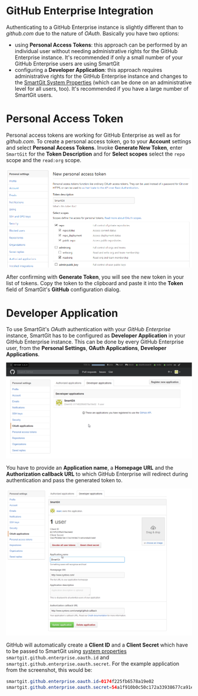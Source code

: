 # GitHub Enterprise Integration

Authenticating to a GitHub Enterprise instance is slightly different
than to *github.com* due to the nature of *OAuth*. Basically you have
two options:

-   using **Personal Access Tokens**: this approach can be performed by
    an individual user without needing administrative rights for the
    GitHub Enterprise instance. It's recommended if only a small number
    of your GitHub Enterprise users are using SmartGit
-   configuring a **Developer Application**: this approach requires
    administrative rights for the GitHub Enterprise instance and changes
    to the [SmartGit System Properties](System-Properties.md) (which can be
    done on an administrative level for all users, too). It's
    recommended if you have a large number of SmartGit users.

# Personal Access Token

Personal access tokens are working for GitHub Enterprise as well as
for *github.com*. To create a personal access token, go to
your **Account** settings and select **Personal Access Tokens**.
Invoke **Generate New Token**, enter `SmartGit` for the **Token
Description** and for **Select scopes** select the `repo` scope and
the `read:org` scope.

![](attachments/53215448/53215449.png)

 

After confirming with **Generate Token**, you will see the new token in
your list of tokens. Copy the token to the clipboard and paste it into
the **Token** field of SmartGit's **GitHub** configuration dialog.

# Developer Application

To use SmartGit's *OAuth* authentication with your *GitHub Enterprise*
instance, SmartGit has to be configured as **Developer Application** in
your GitHub Enterprise instance. This can be done by every GitHub
Enterprise user, from the **Personal Settings**, **OAuth Applications**,
**Developer Applications**.

![](attachments/53215448/53215453.png)

You have to provide an **Application name**, a **Homepage URL** and the
**Authorization callback URL** to which GitHub Enterprise will redirect
during authentication and pass the generated token to.

![](attachments/53215448/53215452.png)

GitHub will automatically create a **Client ID** and a **Client Secret**
which have to be passed to SmartGit using [system
properties](System-Properties.md) `smartgit.github.enterprise.oauth.id` and
`smartgit.github.enterprise.oauth.secret`. For the example application
from the screenshot, this would be:



``` java
smartgit.github.enterprise.oauth.id=0174f225fb6578a19e02
smartgit.github.enterprise.oauth.secret=54a1f910b0c50c172a33938677ca91e4dad22a8d
```




